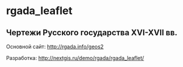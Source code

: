 # rgada_leaflet

## Чертежи Русского государства XVI-XVII вв.

Основной сайт: http://rgada.info/geos2

Разработка: http://nextgis.ru/demo/rgada/rgada_leaflet/
